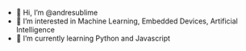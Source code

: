 - 👋 Hi, I’m @andresublime
- 👀 I’m interested in Machine Learning, Embedded Devices, Artificial Intelligence
- 🌱 I’m currently learning Python and Javascript
<!---
andresublime/andresublime is a ✨ special ✨ repository because its `README.md` (this file) appears on your GitHub profile.
You can click the Preview link to take a look at your changes.
--->
